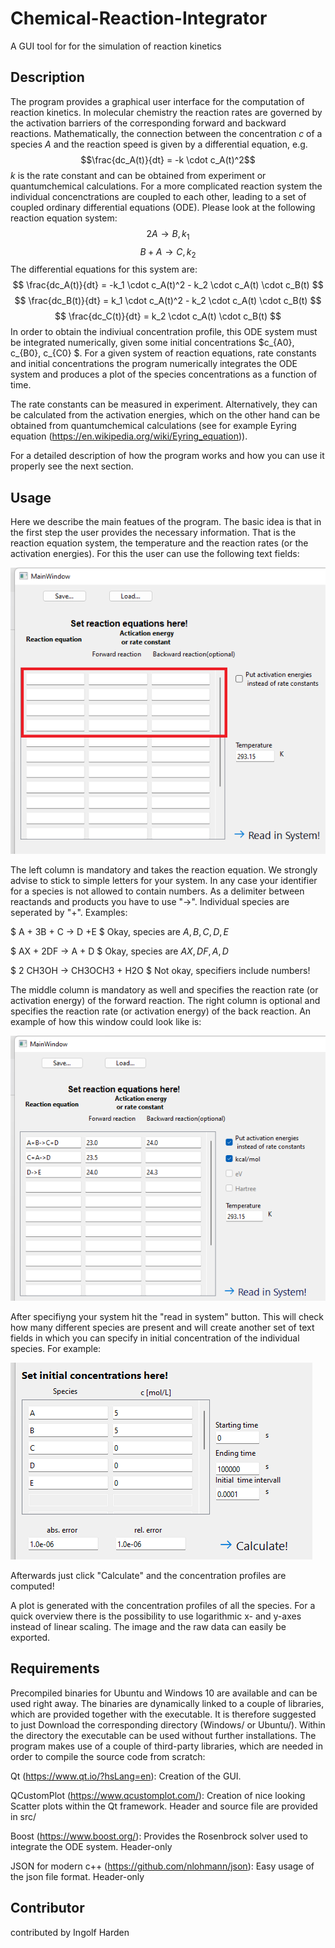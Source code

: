 # Chemical-Reaction-Integrator
A GUI tool for for the simulation of reaction kinetics

## Description

The program provides a graphical user interface for the computation of reaction kinetics. 
In molecular chemistry the reaction rates are governed by the activation barriers of the corresponding forward and backward reactions. Mathematically, the connection between the concentration $c$ of a species $A$ and the reaction speed is given by a differential equation, e.g.
$$\frac{dc_A(t)}{dt} = -k \cdot c_A(t)^2$$
$k$ is the rate constant and can be obtained from experiment or quantumchemical calculations.
For a more complicated reaction system the individual concenctrations are coupled to each other, leading to a set of coupled ordinary differential equations (ODE). Please look at the following reaction equation system:
$$ 2A \rightarrow B, k_1 $$
$$ B + A \rightarrow C, k_2  $$
The differential equations for this system are:
$$ \frac{dc_A(t)}{dt} = -k_1 \cdot c_A(t)^2 - k_2 \cdot c_A(t) \cdot c_B(t) $$
$$ \frac{dc_B(t)}{dt} = k_1 \cdot c_A(t)^2 - k_2 \cdot c_A(t) \cdot c_B(t) $$
$$ \frac{dc_C(t)}{dt} = k_2 \cdot c_A(t) \cdot c_B(t) $$
In order to obtain the indiviual concentration profile, this ODE system must be integrated numerically, given some initial concentrations $c_{A0}, c_{B0}, c_{C0} $.
For a given system of reaction equations, rate constants and initial concentrations the program numerically integrates the ODE system and produces a plot of the species concentrations as a function of time.

The rate constants can be measured in experiment. Alternatively, they can be calculated from the activation energies, which on the other hand can be obtained from quantumchemical calculations (see for example Eyring equation (https://en.wikipedia.org/wiki/Eyring_equation)).

For a detailed description of how the program works and how you can use it properly see the next section.

## Usage
Here we describe the main featues of the program. The basic idea is that in the first step the user provides the necessary information. That is the reaction equation system, the temperature and the reaction rates (or the activation energies). For this the user can use the following text fields:

![](Figures/snapshot_2.png?raw=true "Title")

The left column is mandatory and takes the reaction equation. We strongly advise to stick to simple letters for your system. In any case your identifier for a species is not allowed to contain numbers. As a delimiter between reactands and products you have to use "->". Individual species are seperated by "+".
Examples:

$ A + 3B + C -> D +E $ Okay, species are $A, B, C, D, E$

$ AX + 2DF -> A + D $ Okay, species are $AX, DF, A, D$

$ 2 CH3OH -> CH3OCH3 + H2O $ Not okay, specifiers include numbers!

The middle column is mandatory as well and specifies the reaction rate (or activation energy) of the forward reaction. The right column is optional and specifies the reaction rate (or activation energy) of the back reaction. An example of how this window could look like is:

![](Figures/snapshot_3.png?raw=true "Title")

After specifiyng your system hit the "read in system" button. This will check how many different species are present and will create another set of text fields in which you can specify in initial concentration of the individual species. For example:

![](Figures/snapshot_4.png?raw=true "Title")

Afterwards just click "Calculate" and the concentration profiles are computed!

A plot is generated with the concentration profiles of all the species. For a quick overview there is the possibility to use logarithmic x- and y-axes instead of linear scaling. The image and the raw data can easily be exported.

## Requirements

Precompiled binaries for Ubuntu and Windows 10 are available and can be used right away. The binaries are dynamically linked to a couple of libraries, which are provided together with the executable. It is therefore suggested to just Download the corresponding directory (Windows/ or Ubuntu/). Within the directory the executable can be used without further installations.
The program makes use of a couple of third-party libraries, which are needed in order to compile the source code from scratch:

Qt (https://www.qt.io/?hsLang=en): Creation of the GUI.

QCustomPlot (https://www.qcustomplot.com/): Creation of nice looking Scatter plots within the Qt framework. Header and source file are provided in src/

Boost (https://www.boost.org/): Provides the Rosenbrock solver used to integrate the ODE system. Header-only

JSON for modern c++ (https://github.com/nlohmann/json): Easy usage of the json file format. Header-only

## Contributor

contributed by Ingolf Harden
